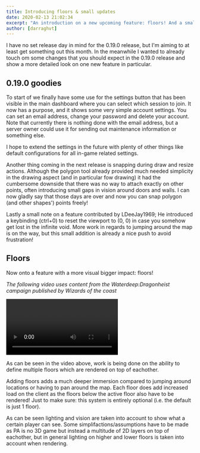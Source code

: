 ```yaml
---
title: Introducing floors & small updates
date: 2020-02-13 21:02:34
excerpt: "An introduction on a new upcoming feature: floors! And a small overview of some other things going on in the 0.19.0 release."
author: [darraghvt]
---
```


I have no set release day in mind for the 0.19.0 release, but I'm aiming to at least get something out this month. In the meanwhile I wanted to already touch om some changes that you should expect in the 0.19.0 release and show a more detailed look on one new feature in particular.

## 0.19.0 goodies

To start of we finally have some use for the settings button that has been visible in the main dashboard where you can select which session to join.
It now has a purpose, and it shows some very simple account settings. You can set an email address, change your password and delete your account.
Note that currently there is nothing done with the email address, but a server owner could use it for sending out maintenance information or something else.

I hope to extend the settings in the future with plenty of other things like default configurations for all in-game related settings.

Another thing coming in the next release is snapping during draw and resize actions. Although the polygon tool already provided much needed simplicity in the drawing aspect (and in particular fow drawing) it had the cumbersome downside that there was no way to attach exactly on other points, often introducing small gaps in vision around doors and walls.
I can now gladly say that those days are over and now you can snap polygon (and other shapes') points freely!

Lastly a small note on a feature contributed by LDeeJay1969; He introduced a keybinding (ctrl+0) to reset the viewport to (0, 0) in case you somehow get lost in the infinite void.
More work in regards to jumping around the map is on the way, but this small addition is already a nice push to avoid frustration!

## Floors

Now onto a feature with a more visual bigger impact: floors!

_The following video uses content from the Waterdeep:Dragonheist campaign published by Wizards of the coast_

<video src="/assets/0.19.0/floors.webm" type="video/webm" style="max-width: 75vh;" autoplay loop></video>

As can be seen in the video above, work is being done on the ability to define multiple floors which are rendered on top of eachother.

Adding floors adds a much deeper immersion compared to jumping around locations or having to pan around the map.
Each floor does add increased load on the client as the floors below the active floor also have to be rendered!
Just to make sure: this system is entirely optional (i.e. the default is just 1 floor).

As can be seen lighting and vision are taken into account to show what a certain player can see. Some simplifactions/assumptions have to be made as PA is no 3D game but instead a multitude of 2D layers on top of eachother, but in general lighting on higher and lower floors is taken into account when rendering.
